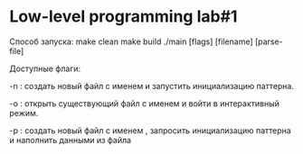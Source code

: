 # Low-level programming lab#1

Способ запуска:
make clean
make build
./main [flags] [filename] [parse-file]

Доступные флаги:

-n : создать новый файл с именем <filename> и запустить инициализацию паттерна.
  
-o : открыть существующий файл с именем <filename> и войти в интерактивный режим.
  
-p : создать новый файл с именем <filename>, запросить инициализацию паттерна и наполнить данными из файла <parse-file>
  
